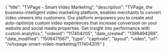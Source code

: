 {
    "title": "TVPage - Smart Video Marketing",
    "description": "TVPage, the business-intelligent video marketing platform, enables merchants to convert video viewers into customers. Our platform empowers you to create and auto-optimize custom video experiences that increase conversion on your website and social media properties. Get insight into performance with custom analytics.",
    "videoid": "117404205",
    "date_created": "1399494288",
    "date_modified": "1506471567",
    "type": "captivate",
    "layout": "video",
    "url": "\/v\/tvpage-smart-video-marketing\/117404205"
}
